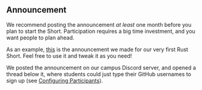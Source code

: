 ## Announcement
We recommend posting the announcement _at least_ one month before you plan to start the Short. Participation requires a big time investment, and you want people to plan ahead.

As an example, [this](examples/ANNOUNCEMENT.md) is the announcement we made for our very first Rust Short. Feel free to use it and tweak it as you need!

We posted the announcement on our campus Discord server, and opened a thread below it, where students could just type their GitHub usernames to sign up (see [Configuring Participants](SETUP.md#configuring-participants)).
